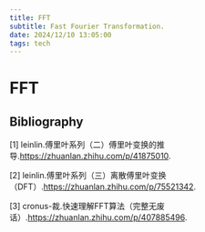 ```yaml
---
title: FFT
subtitle: Fast Fourier Transformation.
date: 2024/12/10 13:05:00
tags: tech
---
```


# FFT

## Bibliography

[1] leinlin.傅里叶系列（二）傅里叶变换的推导.https://zhuanlan.zhihu.com/p/41875010.

[2] leinlin.傅里叶系列（三）离散傅里叶变换（DFT）.https://zhuanlan.zhihu.com/p/75521342.

[3] cronus-裁.快速理解FFT算法（完整无废话）.https://zhuanlan.zhihu.com/p/407885496.
